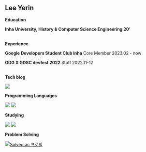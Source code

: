 ## Lee Yerin

**Education**

**Inha University, History & Computer Science Engineering 20'**
<br></br>

**Experience**

**Google Developers Student Club Inha** Core Member 2023.02 - now

**GDG X GDSC devfest 2022** Staff 2022.11-12
<br></br>

**Tech blog**

<a href="https://velog.io/@lxxyxin" target="_blank"><img src="https://img.shields.io/badge/Velog-20C997?style=flat-square&logo=Velog&logoColor=white"/></a>
 
 **Programming Languages**
 
<img src="https://img.shields.io/badge/C++-00599C?style=flat-square&logo=Cplusplus&logoColor=white">  <img src="https://img.shields.io/badge/Java-007396?style=flat-square&logo=Java&logoColor=white">

**Studying**

<img src="https://img.shields.io/badge/Spring-6DB33F?style=flat-square&logo=Spring&logoColor=white"> <img src="https://img.shields.io/badge/Spring Boot-6DB33F?style=flat-square&logo=Spring Boot&logoColor=white">


**Problem Solving**

[![Solved.ac
프로필](http://mazassumnida.wtf/api/generate_badge?boj=yxin)](https://solved.ac/yxin)   



<!--
**lxxyxin/lxxyxin** is a ✨ _special_ ✨ repository because its `README.md` (this file) appears on your GitHub profile.

Here are some ideas to get you started:

- 🔭 I’m currently working on ...
- 🌱 I’m currently learning ...
- 👯 I’m looking to collaborate on ...
- 🤔 I’m looking for help with ...
- 💬 Ask me about ...
- 📫 How to reach me: ...
- 😄 Pronouns: ...
- ⚡ Fun fact: ...
-->
